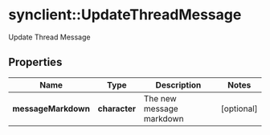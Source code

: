 # synclient::UpdateThreadMessage

Update Thread Message
## Properties
Name | Type | Description | Notes
------------ | ------------- | ------------- | -------------
**messageMarkdown** | **character** | The new message markdown | [optional] 



